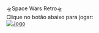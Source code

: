 🛸Space Wars Retro🛸 <br>
Clique no botão abaixo para jogar: <br>
[![Jogo](https://img.shields.io/website?label=Sinuca-by-rhuan&style=for-the-badge&url=https://rhrozzy.github.io/Billiard-finish/)](https://EduardoFigueiredoo/Space-Wars-Game/) 
